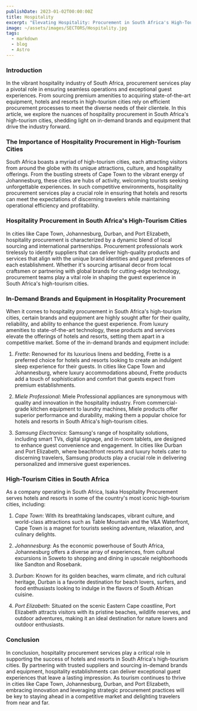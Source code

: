 ```yaml
---
publishDate: 2023-01-02T00:00:00Z
title: Hospitality
excerpt: "Elevating Hospitality: Procurement in South Africa's High-Tourism Cities"
image: ~/assets/images/SECTORS/Hospitality.jpg
tags:
  - markdown
  - blog
  - Astro
---
```


### Introduction 

In the vibrant hospitality industry of South Africa, procurement services play a pivotal role in ensuring seamless operations and exceptional guest experiences. From sourcing premium amenities to acquiring state-of-the-art equipment, hotels and resorts in high-tourism cities rely on efficient procurement processes to meet the diverse needs of their clientele. In this article, we explore the nuances of hospitality procurement in South Africa's high-tourism cities, shedding light on in-demand brands and equipment that drive the industry forward.

### The Importance of Hospitality Procurement in High-Tourism Cities

South Africa boasts a myriad of high-tourism cities, each attracting visitors from around the globe with its unique attractions, culture, and hospitality offerings. From the bustling streets of Cape Town to the vibrant energy of Johannesburg, these cities are hubs of activity, welcoming tourists seeking unforgettable experiences. In such competitive environments, hospitality procurement services play a crucial role in ensuring that hotels and resorts can meet the expectations of discerning travelers while maintaining operational efficiency and profitability.

### Hospitality Procurement in South Africa's High-Tourism Cities

In cities like Cape Town, Johannesburg, Durban, and Port Elizabeth, hospitality procurement is characterized by a dynamic blend of local sourcing and international partnerships. Procurement professionals work tirelessly to identify suppliers that can deliver high-quality products and services that align with the unique brand identities and guest preferences of each establishment. Whether it's sourcing artisanal decor from local craftsmen or partnering with global brands for cutting-edge technology, procurement teams play a vital role in shaping the guest experience in South Africa's high-tourism cities.

### In-Demand Brands and Equipment in Hospitality Procurement

When it comes to hospitality procurement in South Africa's high-tourism cities, certain brands and equipment are highly sought after for their quality, reliability, and ability to enhance the guest experience. From luxury amenities to state-of-the-art technology, these products and services elevate the offerings of hotels and resorts, setting them apart in a competitive market. Some of the in-demand brands and equipment include:

1. *Frette*: Renowned for its luxurious linens and bedding, Frette is a preferred choice for hotels and resorts looking to create an indulgent sleep experience for their guests. In cities like Cape Town and Johannesburg, where luxury accommodations abound, Frette products add a touch of sophistication and comfort that guests expect from premium establishments.

2. *Miele Professional*: Miele Professional appliances are synonymous with quality and innovation in the hospitality industry. From commercial-grade kitchen equipment to laundry machines, Miele products offer superior performance and durability, making them a popular choice for hotels and resorts in South Africa's high-tourism cities.

3. *Samsung Electronics*: Samsung's range of hospitality solutions, including smart TVs, digital signage, and in-room tablets, are designed to enhance guest convenience and engagement. In cities like Durban and Port Elizabeth, where beachfront resorts and luxury hotels cater to discerning travelers, Samsung products play a crucial role in delivering personalized and immersive guest experiences.

### High-Tourism Cities in South Africa

As a company operating in South Africa, Isaka Hospitality Procurement serves hotels and resorts in some of the country's most iconic high-tourism cities, including:

1. *Cape Town*: With its breathtaking landscapes, vibrant culture, and world-class attractions such as Table Mountain and the V&A Waterfront, Cape Town is a magnet for tourists seeking adventure, relaxation, and culinary delights.

2. *Johannesburg*: As the economic powerhouse of South Africa, Johannesburg offers a diverse array of experiences, from cultural excursions in Soweto to shopping and dining in upscale neighborhoods like Sandton and Rosebank.

3. *Durban*: Known for its golden beaches, warm climate, and rich cultural heritage, Durban is a favorite destination for beach lovers, surfers, and food enthusiasts looking to indulge in the flavors of South African cuisine.

4. *Port Elizabeth*: Situated on the scenic Eastern Cape coastline, Port Elizabeth attracts visitors with its pristine beaches, wildlife reserves, and outdoor adventures, making it an ideal destination for nature lovers and outdoor enthusiasts.

### Conclusion

In conclusion, hospitality procurement services play a critical role in supporting the success of hotels and resorts in South Africa's high-tourism cities. By partnering with trusted suppliers and sourcing in-demand brands and equipment, hospitality establishments can deliver exceptional guest experiences that leave a lasting impression. As tourism continues to thrive in cities like Cape Town, Johannesburg, Durban, and Port Elizabeth, embracing innovation and leveraging strategic procurement practices will be key to staying ahead in a competitive market and delighting travelers from near and far.
 
